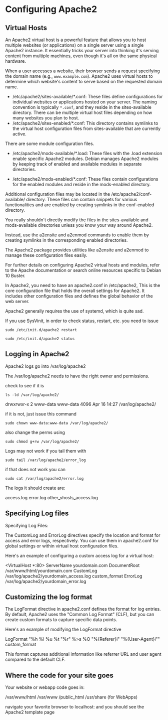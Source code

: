 # Configuring Apache2


## Virtual Hosts

An Apache2 virtual host is a powerful feature that allows you to host multiple websites (or applications) on a single server using a single Apache2 instance. It essentially tricks your server into thinking it's serving content from multiple machines, even though it's all on the same physical hardware.

When a user accesses a website, their browser sends a request specifying the domain name (e.g., `www.example.com`). Apache2 uses virtual hosts to determine which website's content to serve based on the requested domain name.

- /etc/apache2/sites-available/*.conf: These files define configurations for individual websites or applications hosted on your server. The naming convention is typically `*.conf`, and they reside in the sites-available directory. There can be multiple virtual host files depending on how many websites you plan to host.
- /etc/apache2/sites-enabled/*.conf: This directory contains symlinks to the virtual host configuration files from sites-available that are currently active.

There are some module configuration files.

- /etc/apache2/mods-available/*.load: These files with the .load extension enable specific Apache2 modules. Debian manages Apache2 modules by keeping track of enabled and available modules in separate directories.

- /etc/apache2/mods-enabled/*.conf: These files contain configurations for the enabled modules and reside in the mods-enabled directory.

Additional configuration files may be located in the /etc/apache2/conf-available/ directory. These files can contain snippets for various functionalities and are enabled by creating symlinks in the conf-enabled directory.

You really shouldn't directly modify the files in the sites-available and mods-available directories unless you know your way around Apache2.

Instead, use the a2ensite and a2enmod commands to enable them by creating symlinks in the corresponding enabled directories.

The Apache2 package provides utilities like a2ensite and a2enmod to manage these configuration files easily.

For further details on configuring Apache2 virtual hosts and modules, refer to the Apache documentation or search online resources specific to Debian 10 Buster.

In Apache2, you need to have an apache2.conf in /etc/apache2, This is the core configuration file that holds the overall settings for Apache2. It includes other configuration files and defines the global behavior of the web server.

Apache2 generally requires the use of systemd, which is quite sad.

If you use SysVinit, in order to check status, restart, etc. you need to issue

`sudo /etc/init.d/apache2 restart`

`sudo /etc/init.d/apache2 status`

## Logging in Apache2

Apache2 logs go into /var/log/apache2

The /var/log/apache2 needs to have the right owner and permissions.

check to see if it is

`ls -ld /var/log/apache2/`

drwxrwxr-x 2 www-data www-data 4096 Apr 16 14:27 /var/log/apache2/

if it is not, just issue this command

`sudo chown www-data:www-data /var/log/apache2/`

also change the perms using

`sudo chmod g+rw /var/log/apache2/`

Logs may not work if you tail them with

`sudo tail /var/log/apache2/error_log`

if that  does not work you can

`sudo cat /var/log/apache2/error.log`

The logs it should  create are:

access.log
error.log
other_vhosts_access.log

## Specifying Log files

Specifying Log Files:

The CustomLog and ErrorLog directives specify the location and format for access and error logs, respectively. You can use them in apache2.conf for global settings or within virtual host configuration files.

Here's an example of configuring a custom access log for a virtual host:

<VirtualHost *:80>
  ServerName yourdomain.com
  DocumentRoot /var/www/html/yourdomain.com
  CustomLog /var/log/apache2/yourdomain_access.log custom_format
  ErrorLog /var/log/apache2/yourdomain_error.log
</VirtualHost>

## Customizing the log format

The LogFormat directive in apache2.conf defines the format for log entries. By default, Apache2 uses the "Common Log Format" (CLF), but you can create custom formats to capture specific data points.

Here's an example of modifying the LogFormat directive

LogFormat "%h %l %u %t \"%r\" %>s %O \"%{Referer}i\" \"%{User-Agent}i\"" custom_format

This format captures additional information like referrer URL and user agent compared to the default CLF.

## Where the code for your site goes

Your website or webapp code goes in:

/var/www/html
/var/www
/public_html
/usr/share (for WebApps)

navigate your favorite browser to localhost: and you should see the Apache2 template page
